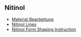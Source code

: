 ## Nitinol

* [Material Bearbeitung](https://confluentmedical.com/tech-center/nitinol-facts/)
* [Nitinol Lines](http://www.ebay.de/itm/Muscle-Wire-with-Ring-Terminal-Light-Stitches-Nitinol/301724584869)
* [Nitinol Form Shaping Instruction](http://www-personal.umich.edu/~btrease/share/SMA-Shape-Training-Tutorial.pdf)

